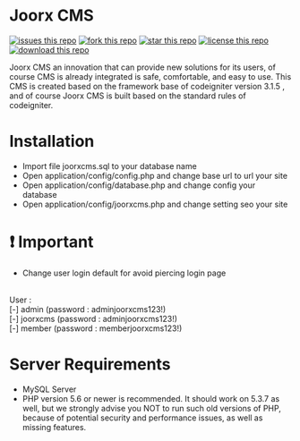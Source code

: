 # Joorx CMS

[![issues this repo](https://img.shields.io/github/issues/hexageek1337/JoorxCMS.svg)](https://github.com/hexageek1337/JoorxCMS/issues)
[![fork this repo](https://img.shields.io/github/forks/hexageek1337/JoorxCMS.svg)](https://github.com/hexageek1337/JoorxCMS/network)
[![star this repo](https://img.shields.io/github/stars/hexageek1337/JoorxCMS.svg)](https://github.com/hexageek1337/JoorxCMS/stargazers)
[![license this repo](https://img.shields.io/badge/license-MIT-blue.svg)](https://raw.githubusercontent.com/hexageek1337/JoorxCMS/master/license.txt)
[![download this repo](https://img.shields.io/github/downloads/hexageek1337/JoorxCMS/total.svg)]()

Joorx CMS an innovation that can provide new solutions for its users, of course CMS is already integrated is safe, comfortable, and easy to use. This CMS is created based on the framework base of codeigniter version 3.1.5 , and of course Joorx CMS is built based on the standard rules of codeigniter.

# Installation
- Import file joorxcms.sql to your database name
- Open application/config/config.php and change base url to url your site
- Open application/config/database.php and change config your database
- Open application/config/joorxcms.php and change setting seo your site

# :heavy_exclamation_mark: Important
- Change user login default for avoid piercing login page
<br />
  User :<br />
  [-] admin (password : adminjoorxcms123!)<br />
  [-] joorxcms (password : adminjoorxcms123!)<br />
  [-] member (password : memberjoorxcms123!)<br />

# Server Requirements
- MySQL Server
- PHP version 5.6 or newer is recommended. It should work on 5.3.7 as well, but we strongly advise you NOT to run such old versions of
  PHP, because of potential security and performance issues, as well as missing features.
